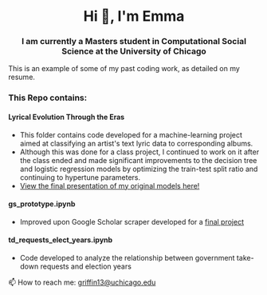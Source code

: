 <h1 align="center">Hi 👋, I'm Emma</h1>
<h3 align="center">I am currently a Masters student in Computational Social Science at the University of Chicago</h3>
This is an example of some of my past coding work, as detailed on my resume.

### This Repo contains:
#### Lyrical Evolution Through the Eras
- This folder contains code developed for a machine-learning project aimed at classifying an artist's text lyric data to corresponding albums.
- Although this was done for a class project, I continued to work on it after the class ended and made significant improvements to the decision tree and logistic regression models by optimizing the train-test split ratio and continuing to hypertune parameters.
- [View the final presentation of my original models here!](https://drive.google.com/file/d/1fPmn6hGo1cZZg9i0ix8f2uSX2BnSArHA/view)

#### gs_prototype.ipynb
- Improved upon Google Scholar scraper developed for a [final project](https://github.com/macs30122-winter24/final-project-aepy)

#### td_requests_elect_years.ipynb 
- Code developed to analyze the relationship between government take-down requests and election years

📫 How to reach me: griffin13@uchicago.edu
